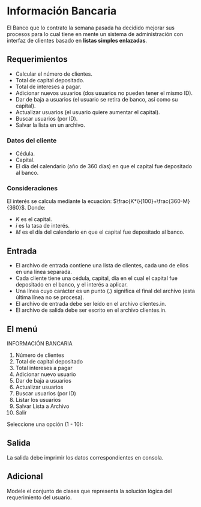 # Información Bancaria
El Banco que lo contrato la semana pasada ha decidido mejorar sus procesos para lo cual
tiene en mente un sistema de administración con interfaz de clientes basado en **listas
simples enlazadas**.

## Requerimientos
- Calcular el número de clientes.
- Total de capital depositado.
- Total de intereses a pagar.
- Adicionar nuevos usuarios (dos usuarios no pueden tener el mismo ID).
- Dar de baja a usuarios (el usuario se retira de banco, así como su capital).
- Actualizar usuarios (el usuario quiere aumentar el capital).
- Buscar usuarios (por ID).
- Salvar la lista en un archivo.

### Datos del cliente
- Cédula.
- Capital.
- El día del calendario (año de 360 días) en que el capital fue depositado al banco.

### Consideraciones
El interés se calcula mediante la ecuación: $\frac{K*i}{100}+\frac{360-M}{360}$.
Donde:
- $K$ es el capital.
- $i$ es la tasa de interés.
- $M$ es el día del calendario en que el capital fue depositado al banco.

## Entrada
- El archivo de entrada contiene una lista de clientes, cada uno de ellos en una línea
separada.
- Cada cliente tiene una cédula, capital, día en el cual el capital fue depositado en
el banco, y el interés a aplicar.
- Una línea cuyo carácter es un punto (.) significa el final del archivo (esta última línea no se
procesa).
- El archivo de entrada debe ser leído en el archivo clientes.in.
- El archivo de salida debe ser escrito en el archivo clientes.in.

## El menú
INFORMACIÓN BANCARIA
1. Número de clientes
2. Total de capital depositado
3. Total intereses a pagar
4. Adicionar nuevo usuario
5. Dar de baja a usuarios
6. Actualizar usuarios
7. Buscar usuarios (por ID)
8. Listar los usuarios
9. Salvar Lista a Archivo
10. Salir

Seleccione una opción (1 - 10):

##  Salida
La salida debe imprimir los datos correspondientes en consola.

## Adicional
Modele el conjunto de clases que representa la solución lógica del requerimiento del
usuario.